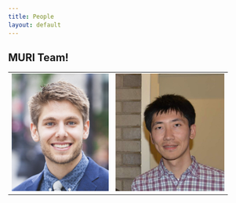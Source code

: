 ```yaml
---
title: People
layout: default
---
```

## MURI Team!

<table>
  <tr>
    <td>
    <img src="images/team/bushuk.png" alt=" " height="240"/>
    </td>
    <td>
    <img src="images/team/chen.jpg" alt=" " height="240"/>
    </td>
  </tr>
</table>

